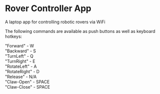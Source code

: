 # Rover Controller App
A laptop app for controlling robotic rovers via WiFi

The following commands are available as push buttons as well as keyboard hotkeys:

"Forward" - W <br>
"Backward" - S <br>
"TurnLeft" - Q <br>
"TurnRight" - E <br>
"RotateLeft" - A <br>
"RotateRight" - D <br>
"Release" - N/A <br>
"Claw-Open" - SPACE <br>
"Claw-Close" - SPACE <br>
